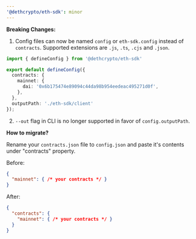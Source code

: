 ```yaml
---
'@dethcrypto/eth-sdk': minor
---
```


**Breaking Changes:**

1. Config files can now be named `config` or `eth-sdk.config` instead of `contracts`. Supported extensions are `.js`, `.ts`, `.cjs` and `.json`.

  ```ts
  import { defineConfig } from '@dethcrypto/eth-sdk'

  export default defineConfig({
    contracts: {
      mainnet: {
        dai: '0x6b175474e89094c44da98b954eedeac495271d0f',
      },
    },
    outputPath: './eth-sdk/client'
  });
  ```

2. `--out` flag in CLI is no longer supported in favor of `config.outputPath`.

**How to migrate?**

Rename your `contracts.json` file to `config.json` and paste it's contents under "contracts" property.

Before:

```json
{
  "mainnet": { /* your contracts */ }
}
```

After:

```json
{
  "contracts": {
    "mainnet": { /* your contracts */ }
  }
}
```
